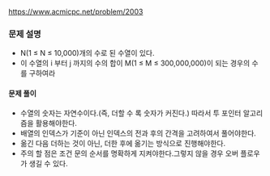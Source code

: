 
https://www.acmicpc.net/problem/2003
### 문제 설명
- N(1 ≤ N ≤ 10,000)개의 수로 된 수열이 있다.
- 이 수열의 i 부터 j 까지의 수의 합이  M(1 ≤ M ≤ 300,000,000)이 되는 경우의 수를 구하여라


#### 문제 풀이 
- 수열의 숫자는 자연수이다.(즉, 더할 수 록 숫자가 커진다.) 따라서 투 포인터 알고리즘을 활용해야한다.
- 배열의 인덱스가 기준이 아닌 인덱스의 전과 후의 간격을 고려하여서 풀어야한다.
- 옮긴 다음 더하는 것이 아닌, 더한 후에 옮기는 방식으로 진행해야한다.
- 주의 할 점은 조건 문의 순서를 명확하게 지켜야한다.그렇지 않을 경우 오버 플로우가 생길 수 있다.




